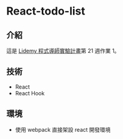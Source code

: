 # React-todo-list
## 介紹
這是 [Lidemy 程式導師實驗計畫](https://github.com/Lidemy/mentor-program-3rd)第 21 週作業 1。

## 技術
- React
- React Hook

## 環境
- 使用 webpack 直接架設 react 開發環境